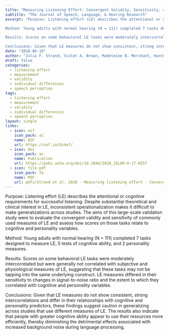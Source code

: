 ```yaml
---
title: "Measuring Listening Effort: Convergent Validity, Sensitivity, and Links With Cognitive and Personality Measures"
subtitle: "The Journal of Speech, Language, & Hearing Research"
excerpt: "Purpose: Listening effort (LE) describes the attentional or cognitive requirements for successful listening. Despite substantial theoretical and clinical interest in LE, inconsistent operationalization makes it difficult to make generalizations across studies. The aims of this large-scale validation study were to evaluate the convergent validity and sensitivity of commonly used measures of LE and assess how scores on those tasks relate to cognitive and personality variables.

Method: Young adults with normal hearing (N = 111) completed 7 tasks designed to measure LE, 5 tests of cognitive ability, and 2 personality measures.

Results: Scores on some behavioral LE tasks were moderately intercorrelated but were generally not correlated with subjective and physiological measures of LE, suggesting that these tasks may not be tapping into the same underlying construct. LE measures differed in their sensitivity to changes in signal-to-noise ratio and the extent to which they correlated with cognitive and personality variables.

Conclusions: Given that LE measures do not show consistent, strong intercorrelations and differ in their relationships with cognitive and personality predictors, these findings suggest caution in generalizing across studies that use different measures of LE. The results also indicate that people with greater cognitive ability appear to use their resources more efficiently, thereby diminishing the detrimental effects associated with increased background noise during language processing."
date: "2018-06-19"
author: "Julia F. Strand, Violet A. Brown, Madeleine B. Merchant, Hunter E. Brown, and Julia Smith"
draft: false
categories:
  - listening effort
  - measurement
  - validity
  - individual differences
  - speech perception 
tags:
  - listening effort
  - measurement
  - validity
  - individual differences
  - speech perception 
layout: single
links:
  - icon: osf
    icon_pack: ai
    name: OSF
    url: https://osf.io/8z4ef/
  - icon: doi
    icon_pack: ai
    name: Publication
    url: https://pubs.asha.org/doi/10.1044/2018_JSLHR-H-17-0257
  - icon: file-pdf
    icon_pack: fa
    name: PDF
    url: pdfs/Strand et al. 2018 - Measuring listening effort - Convergent validity, sensitivity, and links with cognitive and personality measures.pdf
---
```


Purpose: Listening effort (LE) describes the attentional or cognitive requirements for successful listening. Despite substantial theoretical and clinical interest in LE, inconsistent operationalization makes it difficult to make generalizations across studies. The aims of this large-scale validation study were to evaluate the convergent validity and sensitivity of commonly used measures of LE and assess how scores on those tasks relate to cognitive and personality variables.

Method: Young adults with normal hearing (N = 111) completed 7 tasks designed to measure LE, 5 tests of cognitive ability, and 2 personality measures.

Results: Scores on some behavioral LE tasks were moderately intercorrelated but were generally not correlated with subjective and physiological measures of LE, suggesting that these tasks may not be tapping into the same underlying construct. LE measures differed in their sensitivity to changes in signal-to-noise ratio and the extent to which they correlated with cognitive and personality variables.

Conclusions: Given that LE measures do not show consistent, strong intercorrelations and differ in their relationships with cognitive and personality predictors, these findings suggest caution in generalizing across studies that use different measures of LE. The results also indicate that people with greater cognitive ability appear to use their resources more efficiently, thereby diminishing the detrimental effects associated with increased background noise during language processing. 
